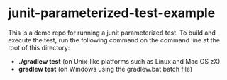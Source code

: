 # junit-parameterized-test-example

This is a demo repo for running a junit parameterized test. To build and execute the test, run the following command on the command line at the root of this directory:

* **./gradlew test** (on Unix-like platforms such as Linux and Mac OS zX)
* **gradlew test** (on Windows using the gradlew.bat batch file)

